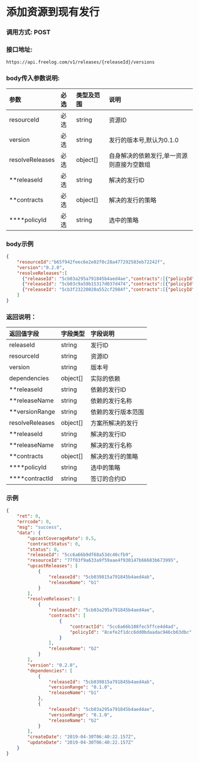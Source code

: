 # 添加资源到现有发行

### 调用方式: POST

### 接口地址:

```
https://api.freelog.com/v1/releases/{releaseId}/versions
```

### body传入参数说明:

| 参数 | 必选 | 类型及范围 | 说明 |
| :--- | :--- | :--- | :--- |
|resourceId|必选|string|资源ID|
|version|必选|string|发行的版本号,默认为0.1.0|
|resolveReleases|必选|object[]|自身解决的依赖发行,单一资源则直接为空数组|
|**releaseId|必选|string|解决的发行ID|
|**contracts|必选|object[]|解决的发行的策略|
|****policyId|必选|string|选中的策略|

### body示例

```json
{
	"resourceId":"b65f942feec6e2e02f0c28a477292583eb72242f",
    "version":"0.2.0",
    "resolveReleases":[
      {"releaseId": "5cb03a295a791845b4aed4ae","contracts":[{"policyId":"8cefe2f1dcc6dd0bdaadac946cb63dbc"}]},
      {"releaseId": "5cb03c9a59b15317d037d474","contracts":[{"policyId":"8cefe2f1dcc6dd0bdaadac946cb63dbc"}]},
      {"releaseId": "5cb3f23220020a552cf2984f","contracts":[{"policyId":"8cefe2f1dcc6dd0bdaadac946cb63dbc"}]}
    ]
}
```

### 返回说明：

| 返回值字段 | 字段类型 | 字段说明 |
| :--- | :--- | :--- |
| releaseId | string | 发行ID|
| resourceId | string | 资源ID|
| version | string | 版本号 |
| dependencies | object[] | 实际的依赖 |
| **releaseId | string | 依赖的发行ID |
| **releaseName | string | 依赖的发行名称 |
| **versionRange | string | 依赖的发行版本范围 |
| resolveReleases |object[] | 方案所解决的发行 |
| **releaseId |string | 解决的发行ID |
| **releaseName |string | 解决的发行名称 |
| **contracts | object[] | 解决的发行的策略 |
| ****policyId | string | 选中的策略 |
| ****contractId |string | 签订的合约ID |


### 示例

```json
{
    "ret": 0,
    "errcode": 0,
    "msg": "success",
    "data": {
        "upcastCoverageRate": 0.5,
        "contractStatus": 0,
        "status": 0,
        "releaseId": "5cc6a66b9df68a53dc40cfb9",
        "resourceId": "77f03f9a633a9f59aae4f930147b66683b673995",
        "upcastReleases": [
            {
                "releaseId": "5cb039815a791845b4aed4ab",
                "releaseName": "b1"
            }
        ],
        "resolveReleases": [
            {
                "releaseId": "5cb03a295a791845b4aed4ae",
                "contracts": [
                    {
                        "contractId": "5cc6a66b108fec5ffce4d4ad",
                        "policyId": "8cefe2f1dcc6dd0bdaadac946cb63dbc"
                    }
                ],
                "releaseName": "b2"
            }
        ],
        "version": "0.2.0",
        "dependencies": [
            {
                "releaseId": "5cb039815a791845b4aed4ab",
                "versionRange": "0.1.0",
                "releaseName": "b1"
            },
            {
                "releaseId": "5cb03a295a791845b4aed4ae",
                "versionRange": "0.1.0",
                "releaseName": "b2"
            }
        ],
        "createDate": "2019-04-30T06:40:22.157Z",
        "updateDate": "2019-04-30T06:40:22.157Z"
    }
}
```
